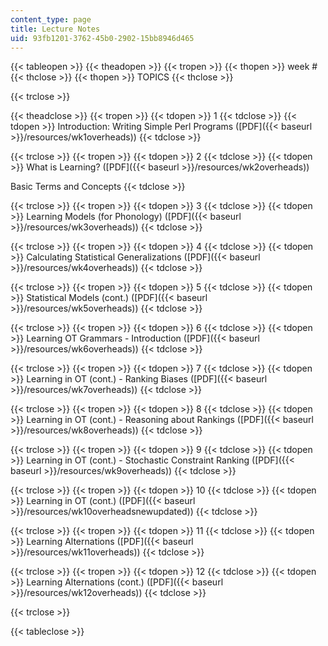 ```yaml
---
content_type: page
title: Lecture Notes
uid: 93fb1201-3762-45b0-2902-15bb8946d465
---
```


{{< tableopen >}}
{{< theadopen >}}
{{< tropen >}}
{{< thopen >}}
week #
{{< thclose >}}
{{< thopen >}}
TOPICS
{{< thclose >}}

{{< trclose >}}

{{< theadclose >}}
{{< tropen >}}
{{< tdopen >}}
1
{{< tdclose >}}
{{< tdopen >}}
Introduction: Writing Simple Perl Programs ([PDF]({{< baseurl >}}/resources/wk1overheads))
{{< tdclose >}}

{{< trclose >}}
{{< tropen >}}
{{< tdopen >}}
2
{{< tdclose >}}
{{< tdopen >}}
What is Learning? ([PDF]({{< baseurl >}}/resources/wk2overheads))  
  
Basic Terms and Concepts
{{< tdclose >}}

{{< trclose >}}
{{< tropen >}}
{{< tdopen >}}
3
{{< tdclose >}}
{{< tdopen >}}
Learning Models (for Phonology) ([PDF]({{< baseurl >}}/resources/wk3overheads))
{{< tdclose >}}

{{< trclose >}}
{{< tropen >}}
{{< tdopen >}}
4
{{< tdclose >}}
{{< tdopen >}}
Calculating Statistical Generalizations ([PDF]({{< baseurl >}}/resources/wk4overheads))
{{< tdclose >}}

{{< trclose >}}
{{< tropen >}}
{{< tdopen >}}
5
{{< tdclose >}}
{{< tdopen >}}
Statistical Models (cont.) ([PDF]({{< baseurl >}}/resources/wk5overheads))
{{< tdclose >}}

{{< trclose >}}
{{< tropen >}}
{{< tdopen >}}
6
{{< tdclose >}}
{{< tdopen >}}
Learning OT Grammars - Introduction ([PDF]({{< baseurl >}}/resources/wk6overheads))
{{< tdclose >}}

{{< trclose >}}
{{< tropen >}}
{{< tdopen >}}
7
{{< tdclose >}}
{{< tdopen >}}
Learning in OT (cont.) - Ranking Biases ([PDF]({{< baseurl >}}/resources/wk7overheads))
{{< tdclose >}}

{{< trclose >}}
{{< tropen >}}
{{< tdopen >}}
8
{{< tdclose >}}
{{< tdopen >}}
Learning in OT (cont.) - Reasoning about Rankings ([PDF]({{< baseurl >}}/resources/wk8overheads))
{{< tdclose >}}

{{< trclose >}}
{{< tropen >}}
{{< tdopen >}}
9
{{< tdclose >}}
{{< tdopen >}}
Learning in OT (cont.) - Stochastic Constraint Ranking ([PDF]({{< baseurl >}}/resources/wk9overheads))
{{< tdclose >}}

{{< trclose >}}
{{< tropen >}}
{{< tdopen >}}
10
{{< tdclose >}}
{{< tdopen >}}
Learning in OT (cont.) ([PDF]({{< baseurl >}}/resources/wk10overheadsnewupdated))
{{< tdclose >}}

{{< trclose >}}
{{< tropen >}}
{{< tdopen >}}
11
{{< tdclose >}}
{{< tdopen >}}
Learning Alternations ([PDF]({{< baseurl >}}/resources/wk11overheads))
{{< tdclose >}}

{{< trclose >}}
{{< tropen >}}
{{< tdopen >}}
12
{{< tdclose >}}
{{< tdopen >}}
Learning Alternations (cont.) ([PDF]({{< baseurl >}}/resources/wk12overheads))
{{< tdclose >}}

{{< trclose >}}

{{< tableclose >}}